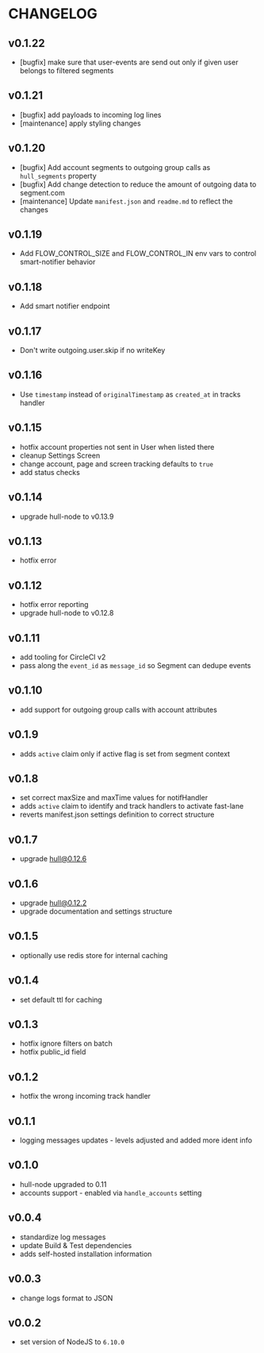 # CHANGELOG

## v0.1.22

- [bugfix] make sure that user-events are send out only if given user belongs to filtered segments

## v0.1.21

- [bugfix] add payloads to incoming log lines
- [maintenance] apply styling changes

## v0.1.20

- [bugfix] Add account segments to outgoing group calls as `hull_segments` property
- [bugfix] Add change detection to reduce the amount of outgoing data to segment.com
- [maintenance] Update `manifest.json` and `readme.md` to reflect the changes

## v0.1.19

- Add FLOW_CONTROL_SIZE and FLOW_CONTROL_IN env vars to control smart-notifier behavior

## v0.1.18

- Add smart notifier endpoint

## v0.1.17

- Don't write outgoing.user.skip if no writeKey

## v0.1.16

- Use `timestamp` instead of `originalTimestamp` as `created_at` in tracks handler

## v0.1.15

- hotfix account properties not sent in User when listed there
- cleanup Settings Screen
- change account, page and screen tracking defaults to `true`
- add status checks

## v0.1.14

- upgrade hull-node to v0.13.9

## v0.1.13

- hotfix error

## v0.1.12

- hotfix error reporting
- upgrade hull-node to v0.12.8

## v0.1.11

- add tooling for CircleCI v2
- pass along the `event_id` as `message_id` so Segment can dedupe events

## v0.1.10

- add support for outgoing group calls with account attributes

## v0.1.9

- adds `active` claim only if active flag is set from segment context

## v0.1.8

- set correct maxSize and maxTime values for notifHandler
- adds `active` claim to identify and track handlers to activate fast-lane
- reverts manifest.json settings definition to correct structure

## v0.1.7

- upgrade hull@0.12.6

## v0.1.6

- upgrade hull@0.12.2
- upgrade documentation and settings structure

## v0.1.5

- optionally use redis store for internal caching

## v0.1.4

- set default ttl for caching

## v0.1.3

- hotfix ignore filters on batch
- hotfix public_id field

## v0.1.2

- hotfix the wrong incoming track handler

## v0.1.1

- logging messages updates - levels adjusted and added more ident info

## v0.1.0

- hull-node upgraded to 0.11
- accounts support - enabled via `handle_accounts` setting

## v0.0.4

- standardize log messages
- update Build & Test dependencies
- adds self-hosted installation information

## v0.0.3

- change logs format to JSON

## v0.0.2

- set version of NodeJS to `6.10.0`
